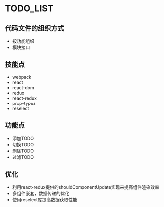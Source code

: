 # TODO_LIST

## 代码文件的组织方式
- 按功能组织
- 模块接口

## 技能点
- webpack
- react
- react-dom
- redux
- react-redux
- prop-types
- reselect

## 功能点
- 添加TODO
- 切换TODO
- 删除TODO
- 过滤TODO

## 优化
- 利用react-redux提供的shouldComponentUpdate实现来提高组件渲染效率
- 多组件嵌套，数据传递的优化
- 使用reselect库提高数据获取性能

